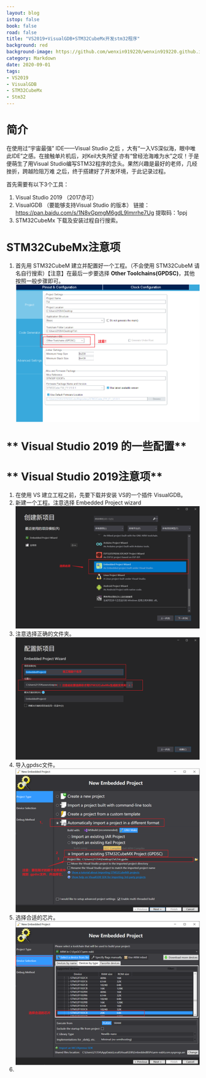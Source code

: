 ```yaml
---
layout: blog
istop: false
book: false              
road: false            
title: "VS2019+VisualGDB+STM32CubeMx开发stm32程序"
background: red
background-image: https://github.com/wenxin919220/wenxin919220.github.io/blob/master/_posts/%E6%8A%80%E6%9C%AF/2020/14/2020-09-14-VS2019+VisualGDB+STM32CubeMx%E5%BC%80%E5%8F%91stm32%E7%A8%8B%E5%BA%8F_00.png?raw=true
category: Markdown
date: 2020-09-01
tags:
- VS2019
- VisualGDB
- STM32CubeMx
- Stm32
---
```



# **简介**
在使用过“宇宙最强” IDE——Visual Studio 之后 ，大有“一入VS深似海，眼中唯此IDE”之感。在接触单片机后，对Keil大失所望
亦有“曾经沧海难为水”之叹！于是便萌生了用Visual Studio编写STM32程序的念头。果然兴趣是最好的老师，几经挫折，跨越险阻万难
之后，终于搭建好了开发环境，于此记录过程。

首先需要有以下3个工具：
1. Visual Studio 2019 （2017亦可）
2. VisualGDB （要能够支持Visual Studio 的版本）
   链接：<https://pan.baidu.com/s/1N8vGpmgM6gdL9Imrrhe7Ug>  提取码：1ppj
3. STM32CubeMx
下载及安装过程自行搜索。

# **STM32CubeMx注意项**
1. 首先用 STM32CubeM 建立并配置好一个工程。（不会使用 STM32CubeM 请名自行搜索）【注意】在最后一步要选择 **Other Toolchains(GPDSC)**，其他按照一般步骤即可。
![wenxin][pictutr_01]



# ** Visual Studio 2019 的一些配置**




# ** Visual Studio 2019注意项**
1. 在使用 VS 建立工程之前，先要下载并安装 VS的一个插件 VisualGDB。
2. 新建一个工程。注意选择 Embedded Project wizard 
![wenxin][pictutr_02]
3. 注意选择正确的文件夹。
![wenxin][pictutr_03]  
4. 导入gpdsc文件。
![wenxin][pictutr_04]  
5. 选择合适的芯片。
![wenxin][pictutr_05]
6. 


[pictutr_01]:https://github.com/wenxin919220/wenxin919220.github.io/blob/master/_posts/%E6%8A%80%E6%9C%AF/2020/14/2020-09-14-VS2019+VisualGDB+STM32CubeMx%E5%BC%80%E5%8F%91stm32%E7%A8%8B%E5%BA%8F_01.png?raw=true

[pictutr_02]:https://github.com/wenxin919220/wenxin919220.github.io/blob/master/_posts/%E6%8A%80%E6%9C%AF/2020/14/2020-09-14-VS2019+VisualGDB+STM32CubeMx%E5%BC%80%E5%8F%91stm32%E7%A8%8B%E5%BA%8F_02.png?raw=true

[pictutr_03]:https://github.com/wenxin919220/wenxin919220.github.io/blob/master/_posts/%E6%8A%80%E6%9C%AF/2020/14/2020-09-14-VS2019+VisualGDB+STM32CubeMx%E5%BC%80%E5%8F%91stm32%E7%A8%8B%E5%BA%8F_03.png?raw=true

[pictutr_04]:https://github.com/wenxin919220/wenxin919220.github.io/blob/master/_posts/%E6%8A%80%E6%9C%AF/2020/14/2020-09-14-VS2019+VisualGDB+STM32CubeMx%E5%BC%80%E5%8F%91stm32%E7%A8%8B%E5%BA%8F_04.png?raw=true

[pictutr_05]:https://github.com/wenxin919220/wenxin919220.github.io/blob/master/_posts/%E6%8A%80%E6%9C%AF/2020/14/2020-09-14-VS2019+VisualGDB+STM32CubeMx%E5%BC%80%E5%8F%91stm32%E7%A8%8B%E5%BA%8F_05.png?raw=true


